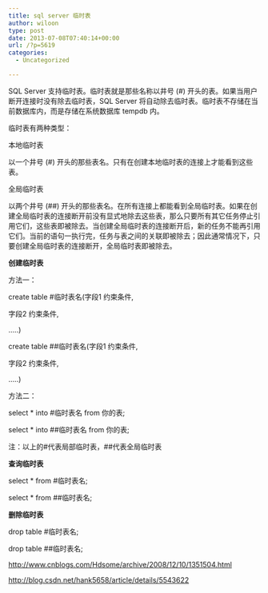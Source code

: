 ```yaml
---
title: sql server 临时表
author: wiloon
type: post
date: 2013-07-08T07:40:14+00:00
url: /?p=5619
categories:
  - Uncategorized

---
```

SQL Server 支持临时表。临时表就是那些名称以井号 (#) 开头的表。如果当用户断开连接时没有除去临时表，SQL Server 将自动除去临时表。临时表不存储在当前数据库内，而是存储在系统数据库 tempdb 内。

临时表有两种类型：

本地临时表
  
以一个井号 (#) 开头的那些表名。只有在创建本地临时表的连接上才能看到这些表。

全局临时表
  
以两个井号 (##) 开头的那些表名。在所有连接上都能看到全局临时表。如果在创建全局临时表的连接断开前没有显式地除去这些表，那么只要所有其它任务停止引用它们，这些表即被除去。当创建全局临时表的连接断开后，新的任务不能再引用它们。当前的语句一执行完，任务与表之间的关联即被除去；因此通常情况下，只要创建全局临时表的连接断开，全局临时表即被除去。

**创建临时表**
  
方法一：
  
create table #临时表名(字段1 约束条件,
  
字段2 约束条件,
  
&#8230;..)
  
create table ##临时表名(字段1 约束条件,
  
字段2 约束条件,
  
&#8230;..)
  
方法二：
  
select * into #临时表名 from 你的表;
  
select * into ##临时表名 from 你的表;
  
注：以上的#代表局部临时表，##代表全局临时表

**查询临时表**
  
select * from #临时表名;
  
select * from ##临时表名;

**删除临时表**
  
drop table #临时表名;
  
drop table ##临时表名;

<http://www.cnblogs.com/Hdsome/archive/2008/12/10/1351504.html>

<http://blog.csdn.net/hank5658/article/details/5543622>